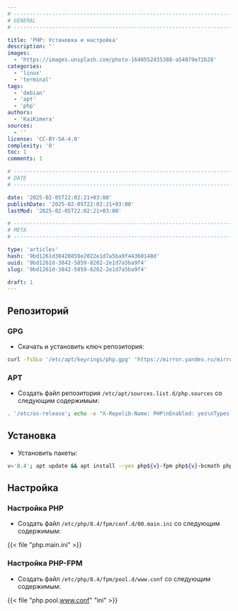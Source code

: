 ```yaml
---
# -------------------------------------------------------------------------------------------------------------------- #
# GENERAL
# -------------------------------------------------------------------------------------------------------------------- #

title: 'PHP: Установка и настройка'
description: ''
images:
  - 'https://images.unsplash.com/photo-1640552435388-a54879e72b28'
categories:
  - 'linux'
  - 'terminal'
tags:
  - 'debian'
  - 'apt'
  - 'php'
authors:
  - 'KaiKimera'
sources:
  - ''
license: 'CC-BY-SA-4.0'
complexity: '0'
toc: 1
comments: 1

# -------------------------------------------------------------------------------------------------------------------- #
# DATE
# -------------------------------------------------------------------------------------------------------------------- #

date: '2025-02-05T22:02:21+03:00'
publishDate: '2025-02-05T22:02:21+03:00'
lastMod: '2025-02-05T22:02:21+03:00'

# -------------------------------------------------------------------------------------------------------------------- #
# META
# -------------------------------------------------------------------------------------------------------------------- #

type: 'articles'
hash: '9bd1261d38420859e2022e1d7a5ba9f44360148d'
uuid: '9bd1261d-3842-5859-8202-2e1d7a5ba9f4'
slug: '9bd1261d-3842-5859-8202-2e1d7a5ba9f4'

draft: 1
---
```




<!--more-->

## Репозиторий

### GPG

- Скачать и установить ключ репозитория:

```bash
curl -fsSLo '/etc/apt/keyrings/php.gpg' 'https://mirror.yandex.ru/mirrors/packages.sury.org/php/apt.gpg'
```

### APT

- Создать файл репозитория `/etc/apt/sources.list.d/php.sources` со следующим содержимым:

```bash
. '/etc/os-release'; echo -e "X-Repolib-Name: PHP\nEnabled: yes\nTypes: deb\nURIs: https://packages.sury.org/php\n#URIs: https://mirror.yandex.ru/mirrors/packages.sury.org/php\nSuites: ${VERSION_CODENAME}\nComponents: main\nArchitectures: $( dpkg --print-architecture )\nSigned-By: /etc/apt/keyrings/php.gpg" | tee '/etc/apt/sources.list.d/php.sources'
```

## Установка

- Установить пакеты:

```bash
v='8.4'; apt update && apt install --yes php${v}-fpm php${v}-bcmath php${v}-bz2 php${v}-cli php${v}-curl php${v}-gd php${v}-gmp php${v}-imagick php${v}-imap php${v}-intl php${v}-ldap php${v}-mbstring php${v}-memcached php${v}-mysql php${v}-odbc php${v}-opcache php${v}-pgsql php${v}-redis php${v}-uploadprogress php${v}-xml php${v}-zip php${v}-zstd
```

## Настройка

### Настройка PHP

- Создать файл `/etc/php/8.4/fpm/conf.d/00.main.ini` со следующим содержимым:

{{< file "php.main.ini" >}}

### Настройка PHP-FPM

- Создать файл `/etc/php/8.4/fpm/pool.d/www.conf` со следующим содержимым:

{{< file "php.pool.www.conf" "ini" >}}

